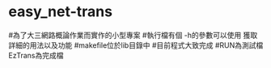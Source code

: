 # easy_net-trans
#為了大三網路概論作業而實作的小型專案
#執行檔有個 -h的參數可以使用 獲取詳細的用法以及功能
#makefile位於lib目錄中
#目前程式大致完成
#RUN為測試檔 EzTrans為完成檔
